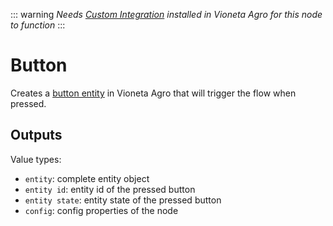 ::: warning
_Needs [Custom Integration](https://github.com/Vioneta/hass-node-red) installed
in Vioneta Agro for this node to function_
:::

# Button

Creates a [button entity](https://developers.home-assistant.io/docs/core/entity/button) in Vioneta Agro that will trigger the flow when pressed.

## Outputs

Value types:

- `entity`: complete entity object
- `entity id`: entity id of the pressed button
- `entity state`: entity state of the pressed button
- `config`: config properties of the node
